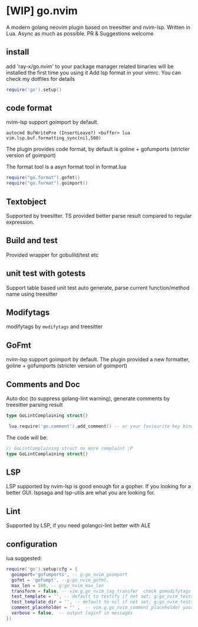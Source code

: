 # [WIP] go.nvim

A modern golang neovim plugin based on treesitter and nvim-lsp. Written in Lua. Async as much as possible.
PR & Suggestions welcome

## install

add 'ray-x/go.nvim' to your package manager
related binaries will be installed the first time you using it
Add lsp format in your vimrc. You can check my dotfiles for details

```lua
require('go').setup()
```

## code format

nvim-lsp support goimport by default.
```vim
autocmd BufWritePre (InsertLeave?) <buffer> lua vim.lsp.buf.formatting_sync(nil,500)
```

The plugin provides code format, by default is goline + gofumports (stricter version of goimport)

The format tool is a asyn format tool in format.lua

```lua
require("go.format").gofmt()
require("go.format").goimport()
```

## Textobject

Supported by treesitter. TS provided better parse result compared to regular expression.

## Build and test

Provided wrapper for gobulild/test etc

## unit test with gotests

Support table based unit test auto generate, parse current function/method name using treesitter

## Modifytags

modifytags by `modifytags` and treesitter

## GoFmt

nvim-lsp support goimport by default. The plugin provided a new formatter, goline + gofumports (stricter version of
goimport)

## Comments and Doc

Auto doc (to suppress golang-lint warning), generate comments by treesitter parsing result

```go
type GoLintComplaining struct{}
```
```lua
 lua.require('go.comment').add_comment() -- or your faviourite key binding and setup placeholder "no more complaint ;P"
```
The code will be:
```go
// GoLintComplaining struct no more complaint ;P
type GoLintComplaining struct{}
```

## LSP

LSP supported by nvim-lsp is good enough for a gopher. If you looking for a better GUI. lspsaga and lsp-utils are
what you are looking for.

## Lint

Supported by LSP, if you need golangci-lint better with ALE

## configuration

lua suggested:
```lua
require('go').setup(cfg = {
  goimport='gofumports', -- g:go_nvim_goimport
  gofmt = 'gofumpt', --g:go_nvim_gofmt,
  max_len = 100, -- g:go_nvim_max_len
  transform = false, -- vim.g.go_nvim_tag_transfer  check gomodifytags for details
  test_template = '', -- default to testify if not set; g:go_nvim_tests_template  check gotests for details
  test_template_dir = '', -- default to nil if not set; g:go_nvim_tests_template_dir  check gotests for details
  comment_placeholder = '' ,  -- vim.g.go_nvim_comment_placeholder your cool placeholder e.g. ﳑ       
  verbose = false,  -- output loginf in messages
})
```
